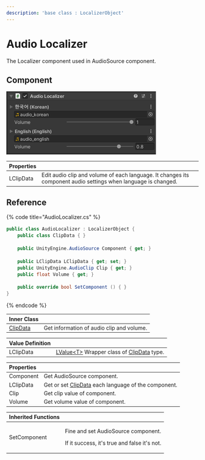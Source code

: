 ```yaml
---
description: 'base class : LocalizerObject'
---
```


# Audio Localizer

The Localizer component used in AudioSource component.

## Component

![](../../../.gitbook/assets/audio_localizer_inspector.png)

| Properties |  |
| :--- | :--- |
| LClipData | Edit audio clip and volume of each language. It changes its component audio settings when language is changed. |

## Reference

{% code title="AudioLocalizer.cs" %}
```csharp
public class AudioLocalizer : LocalizerObject {    
    public class ClipData { }

    public UnityEngine.AudioSource Component { get; }
    
    public LClipData LClipData { get; set; }
    public UnityEngine.AudioClip Clip { get; }
    public float Volume { get; }
 
    public override bool SetComponent () { }
}
```
{% endcode %}

| Inner Class |  |
| :--- | :--- |
| [ClipData](clip-data.md) | Get information of audio clip and volume. |

| Value Definition |  |
| :--- | :--- |
| LClipData | [LValue&lt;T&gt;](../../../lvalue/lvalue-type.md) Wrapper class of [ClipData](clip-data.md) type. |

| Properties |  |
| :--- | :--- |
| Component | Get AudioSource component. |
| LClipData | Get or set [ClipData](clip-data.md) each language of the component. |
| Clip | Get clip value of component. |
| Volume | Get volume value of component. |

<table>
  <thead>
    <tr>
      <th style="text-align:left">Inherited Functions</th>
      <th style="text-align:left"></th>
    </tr>
  </thead>
  <tbody>
    <tr>
      <td style="text-align:left">SetComponent</td>
      <td style="text-align:left">
        <p>Fine and set AudioSource component.</p>
        <p>If it success, it&apos;s true and false it&apos;s not.</p>
      </td>
    </tr>
  </tbody>
</table>

